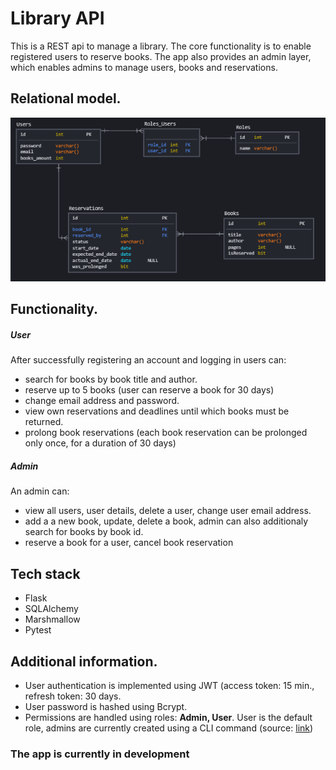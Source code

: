 # Library API
This is a REST api to manage a library. The core functionality is to enable registered users to reserve books. The app also provides an admin layer, which enables admins to manage users, books and reservations.

## Relational model.
![alt text](https://github.com/Suijn/Library/blob/master/diagram_erd.PNG?raw=true)

## Functionality.
##### User 
After successfully registering an account and logging in users can:
- search for books by book title and author.
- reserve up to 5 books (user can reserve a book for 30 days)
- change email address and password.
- view own reservations and deadlines until which books must be returned.
- prolong book reservations (each book reservation can be prolonged only once, for a duration of 30 days)
##### Admin
An admin can:
- view all users, user details, delete a user, change user email address.
- add a a new book, update, delete a book, admin can also additionaly search for books by book id.
- reserve a book for a user, cancel book reservation

## Tech stack
- Flask
- SQLAlchemy
- Marshmallow
- Pytest

## Additional information.
- User authentication is implemented using JWT (access token: 15 min., refresh token: 30 days.
- User password is hashed using Bcrypt.
- Permissions are handled using roles: **Admin, User**. User is the default role, admins are currently created using a CLI command (source: [link](https://github.com/Suijn/Library/tree/master/bookstore/commands.py))

### The app is currently in development

